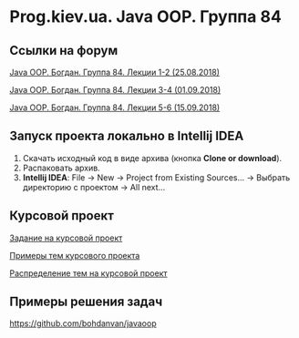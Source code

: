 Prog.kiev.ua. Java OOP. Группа 84
===

## Cсылки на форум

[Java OOP. Богдан. Группа 84. Лекции 1-2 (25.08.2018)](https://prog.kiev.ua/forum/index.php/topic,3827.0.html)

[Java OOP. Богдан. Группа 84. Лекции 3-4 (01.09.2018)](https://prog.kiev.ua/forum/index.php/topic,3839.0.html)

[Java OOP. Богдан. Группа 84. Лекции 5-6 (15.09.2018)](https://prog.kiev.ua/forum/index.php/topic,3869.0.html)

## Запуск проекта локально в Intellij IDEA

1. Скачать исходный код в виде архива (кнопка **Clone or download**).
2. Распаковать архив.
3. **Intellij IDEA**: File -> New -> Project from Existing Sources... -> Выбрать директорию с проектом -> All next...

## Курсовой проект

[Задание на курсовой проект](https://docs.google.com/document/d/1BD_RtdtKI4MZylI_UGOGdE8_d2CZTZnfVCWwirvSVbU/edit)

[Примеры тем курсового проекта](https://docs.google.com/document/d/1pYon-L6ZfPaYPiPBSg0tPbs6HT5B-LKSLjybU08STX8/edit?usp=sharing)

[Распределение тем на курсовой проект](https://docs.google.com/spreadsheets/d/1UWOmf4CnVQOOnYRSeNXAAJIv3oyNiBLLNYp3e3TFV0c/edit?usp=sharing)

## Примеры решения задач

https://github.com/bohdanvan/javaoop
